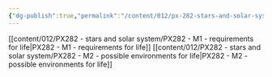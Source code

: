 ```yaml
---
{"dg-publish":true,"permalink":"/content/012/px-282-stars-and-solar-system/m-habitability-and-extraterrestrial-life/","noteIcon":"1","created":"2025-03-16T11:28:47.772+00:00","updated":"2025-03-16T11:50:50.607+00:00"}
---
```


[[content/012/PX282 - stars and solar system/PX282 - M1 - requirements for life\|PX282 - M1 - requirements for life]]
[[content/012/PX282 - stars and solar system/PX282 - M2 - possible environments for life\|PX282 - M2 - possible environments for life]]
